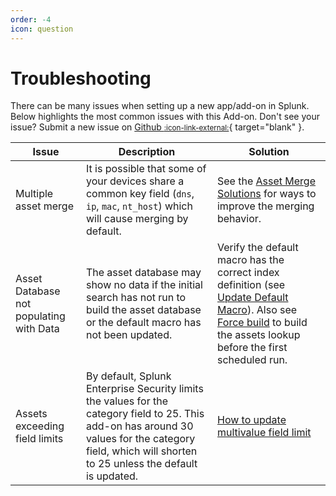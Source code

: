 ```yaml
---
order: -4
icon: question
---
```


# Troubleshooting

There can be many issues when setting up a new app/add-on in Splunk. Below highlights the most common issues with this Add-on. Don't see your issue? Submit a new issue on [Github <small>:icon-link-external:</small>](https://github.com/splunk/SA-SentinelOneDevicesc/issues){ target="blank" }.

Issue | Description | Solution
----- | ----------- | --------
Multiple asset merge | It is possible that some of your devices share a common key field (`dns`, `ip`, `mac`, `nt_host`) which will cause merging by default. |See the [Asset Merge Solutions](asset-merge.md) for ways to improve the merging behavior.
Asset Database not populating with Data | The asset database may show no data if the initial search has not run to build the asset database or the default macro has not been updated. | Verify the default macro has the correct index definition (see [Update Default Macro](/start/macro.md)). Also see [Force build](/start/build.md) to build the assets lookup before the first scheduled run.
Assets exceeding field limits | By default, Splunk Enterprise Security limits the values for the category field to 25. This add-on has around 30 values for the category field, which will shorten to 25 unless the default is updated. | [How to update multivalue field limit](multivalue-limit.md)